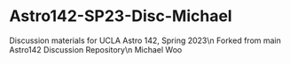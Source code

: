 # Astro142-SP23-Disc-Michael
Discussion materials for UCLA Astro 142, Spring 2023\n
Forked from main Astro142 Discussion Repository\n
Michael Woo
